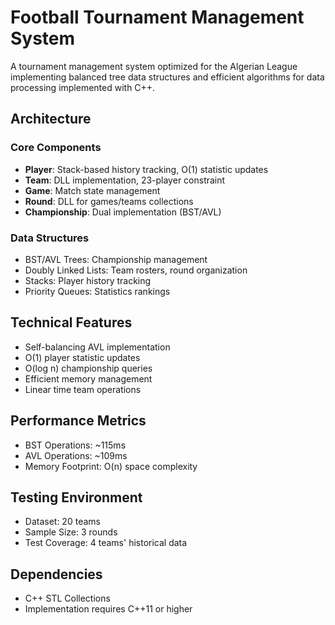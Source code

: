# Football Tournament Management System

A tournament management system optimized for the Algerian League implementing balanced tree data structures and efficient algorithms for data processing implemented with C++.

## Architecture

### Core Components
- **Player**: Stack-based history tracking, O(1) statistic updates
- **Team**: DLL implementation, 23-player constraint
- **Game**: Match state management 
- **Round**: DLL for games/teams collections
- **Championship**: Dual implementation (BST/AVL)

### Data Structures
- BST/AVL Trees: Championship management
- Doubly Linked Lists: Team rosters, round organization
- Stacks: Player history tracking
- Priority Queues: Statistics rankings

## Technical Features
- Self-balancing AVL implementation
- O(1) player statistic updates
- O(log n) championship queries
- Efficient memory management
- Linear time team operations

## Performance Metrics
- BST Operations: ~115ms
- AVL Operations: ~109ms
- Memory Footprint: O(n) space complexity

## Testing Environment
- Dataset: 20 teams
- Sample Size: 3 rounds
- Test Coverage: 4 teams' historical data

## Dependencies
- C++ STL Collections
- Implementation requires C++11 or higher

